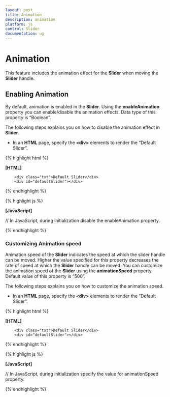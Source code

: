 ```yaml
---
layout: post
title: Animation
description: animation
platform: js
control: Slider
documentation: ug
---
```


# Animation

This feature includes the animation effect for the **Slider** when moving the **Slider** handle.

## Enabling Animation

By default, animation is enabled in the **Slider**. Using the **enableAnimation** property you can enable/disable the animation effects. Data type of this property is “Boolean”.

The following steps explains you on how to disable the animation effect in **Slider**.

* In an **HTML** page, specify the **&lt;div&gt;** elements to render the “Default Slider”.



{% highlight html %}

**[HTML]**

        <div class="txt">Default Slider</div>
        <div id="defaultSlider"></div>

{% endhighlight %}

{% highlight js %}

**[JavaScript]**

// In JavaScript, during initialization disable the enableAnimation property.

   <script>
        $("#defaultSlider").ejSlider({
            value: 60,
            width: "500",
            enableAnimation:false
        });
    </script>

{% endhighlight %}

### Customizing Animation speed

Animation speed of the **Slider** indicates the speed at which the slider handle can be moved. Higher the value specified for this property decreases the rate of speed at which the **Slider** handle can be moved. You can customize the animation speed of the **Slider** using the **animationSpeed** property. Default value of this property is “500”. 

The following steps explains you on how to customize the animation speed.

* In an **HTML** page, specify the **&lt;div&gt;** elements to render the “Default Slider”.



{% highlight html %}

**[HTML]**

        <div class="txt">Default Slider</div>
        <div id="defaultSlider"></div>

{% endhighlight %}

{% highlight js %}

**[JavaScript]**

// In JavaScript, during initialization specify the value for animationSpeed property.

   <script>
        $("#defaultSlider").ejSlider({
            value: 60,
            width: "500",
            animationSpeed: 600
        });
    </script>


{% endhighlight %}
